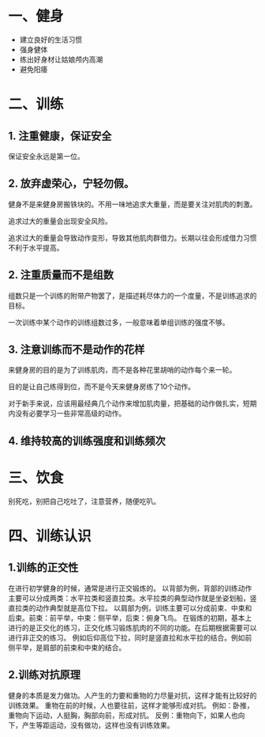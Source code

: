 # 一、健身

* 建立良好的生活习惯
* 强身健体
* 练出好身材让姑娘颅内高潮
* 避免阳痿

# 二、训练

## 1. 注重健康，保证安全
保证安全永远是第一位。

## 2. 放弃虚荣心，宁轻勿假。
健身不是来健身房搬铁块的。不用一味地追求大重量，而是要关注对肌肉的刺激。

追求过大的重量会出现安全风险。

追求过大的重量会导致动作变形，导致其他肌肉群借力。长期以往会形成借力习惯不利于水平提高。

## 2. 注重质量而不是组数
组数只是一个训练的附带产物罢了，是描述耗尽体力的一个度量，不是训练追求的目标。

一次训练中某个动作的训练组数过多，一般意味着单组训练的强度不够。

## 3. 注意训练而不是动作的花样

来健身房的目的是为了训练肌肉，而不是各种花里胡哨的动作每个来一轮。

目的是让自己练得到位，而不是今天来健身房练了10个动作。

对于新手来说，应该用最经典几个动作来增加肌肉量，把基础的动作做扎实，短期内没有必要学习一些非常高级的动作。

## 4. 维持较高的训练强度和训练频次
  
# 三、饮食

别死吃，别把自己吃吐了，注意营养，随便吃叭。

# 四、训练认识
## 1.训练的正交性
在进行初学健身的时候，通常是进行正交锻炼的。
以背部为例，背部的训练动作主要可以分成两类：水平拉类和竖直拉类。水平拉类的典型动作就是坐姿划船，竖直拉类的动作典型就是高位下拉。
以肩部为例，训练主要可以分成前束、中束和后束。前束：前平举，中束：侧平举，后束：俯身飞鸟。
在锻炼的初期，基本上进行的是正交化的练习，正交化练习锻炼肌肉的不同的功能。在后期根据需要可以进行非正交的练习。
例如后仰高位下拉，同时是竖直拉和水平拉的结合。例如前侧平举，是肩部的前束和中束的结合。
## 2.训练对抗原理
健身的本质是发力做功。人产生的力要和重物的力尽量对抗，这样才能有比较好的训练效果。
重物在前的时候，人也要往前，这样才能够形成对抗。
例如：卧推，重物向下运动，人挺胸，胸部向前，形成对抗。
反例：重物向下，如果人也向下，产生等距运动，没有做功，这样也没有训练效果。